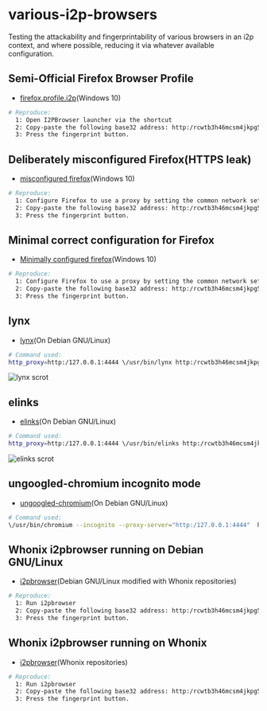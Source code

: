 # various-i2p-browsers
Testing the attackability and fingerprintability of various browsers in an i2p
context, and where possible, reducing it via whatever available configuration.

## Semi-Official Firefox Browser Profile

  * [firefox.profile.i2p](https:/github.com/eyedeekay/various-i2p-browsers/tree/master/firefox.profile.i2p/firefox.profile.i2p)(Windows 10)

```sh
# Reproduce:
  1: Open I2PBrowser launcher via the shortcut
  2: Copy-paste the following base32 address: http:/rcwtb3h46mcsm4jkpg5buinikn3oxc7j54wgokxuupmyquifhuvq.b32.i2p/
  3: Press the fingerprint button.
```

## Deliberately misconfigured Firefox(HTTPS leak)

  * [misconfigured firefox](https:/github.com/eyedeekay/various-i2p-browsers/tree/master/firefox.profile.i2p/firefox-esr)(Windows 10)

```sh
# Reproduce:
  1: Configure Firefox to use a proxy by setting the common network settings
  2: Copy-paste the following base32 address: http:/rcwtb3h46mcsm4jkpg5buinikn3oxc7j54wgokxuupmyquifhuvq.b32.i2p/
  3: Press the fingerprint button.
```

## Minimal correct configuration for Firefox

  * [Minimally configured firefox](https:/github.com/eyedeekay/various-i2p-browsers/tree/master/firefox.profile.i2p/firefox-esr)(Windows 10)

```sh
# Reproduce:
  1: Configure Firefox to use a proxy by setting the common network settings
  2: Copy-paste the following base32 address: http:/rcwtb3h46mcsm4jkpg5buinikn3oxc7j54wgokxuupmyquifhuvq.b32.i2p/
  3: Press the fingerprint button.
```

## lynx

  * [lynx](https:/github.com/eyedeekay/various-i2p-browsers/tree/master/firefox.profile.i2p/lynx)(On Debian GNU/Linux)

```sh
# Command used:
http_proxy=http:/127.0.0.1:4444 \/usr/bin/lynx http:/rcwtb3h46mcsm4jkpg5buinikn3oxc7j54wgokxuupmyquifhuvq.b32.i2p/
```

![lynx scrot](https://github.com/eyedeekay/various-i2p-browsers/raw/master/lynx/lynx.png)

## elinks

  * [elinks](https:/github.com/eyedeekay/various-i2p-browsers/tree/master/firefox.profile.i2p/elinks)(On Debian GNU/Linux)

```sh
# Command used:
http_proxy=http:/127.0.0.1:4444 \/usr/bin/elinks http:/rcwtb3h46mcsm4jkpg5buinikn3oxc7j54wgokxuupmyquifhuvq.b32.i2p/
```

![elinks scrot](https://github.com/eyedeekay/various-i2p-browsers/raw/master/elinks/elinks.png)

## ungoogled-chromium incognito mode

  * [ungoogled-chromium](https:/github.com/eyedeekay/various-i2p-browsers/tree/master/firefox.profile.i2p/ungoogled-chromium)(On Debian GNU/Linux)

```sh
# Command used:
\/usr/bin/chromium --incognito --proxy-server="http:/127.0.0.1:4444"  http:/rcwtb3h46mcsm4jkpg5buinikn3oxc7j54wgokxuupmyquifhuvq.b32.i2p/
```

## Whonix i2pbrowser running on Debian GNU/Linux

  * [i2pbrowser](https:/github.com/eyedeekay/various-i2p-browsers/tree/master/firefox.profile.i2p/i2pbrowser)(Debian GNU/Linux modified with Whonix repositories)

```sh
# Reproduce:
  1: Run i2pbrowser
  2: Copy-paste the following base32 address: http:/rcwtb3h46mcsm4jkpg5buinikn3oxc7j54wgokxuupmyquifhuvq.b32.i2p/
  3: Press the fingerprint button.
```

## Whonix i2pbrowser running on Whonix

  * [i2pbrowser](https:/github.com/eyedeekay/various-i2p-browsers/tree/master/firefox.profile.i2p/i2pbrowser)(Whonix repositories)

```sh
# Reproduce:
  1: Run i2pbrowser
  2: Copy-paste the following base32 address: http:/rcwtb3h46mcsm4jkpg5buinikn3oxc7j54wgokxuupmyquifhuvq.b32.i2p/
  3: Press the fingerprint button.
```


